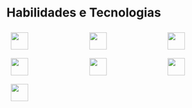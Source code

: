 # Habilidades e Tecnologias

<div style="display: flex; width: 100%; justify-content: space-between; align-items: center; flex-wrap: wrap;">

  <div style="flex-basis: 24%; padding: 10px;">
    <img src="https://upload.wikimedia.org/wikipedia/commons/thumb/d/d9/Node.js_logo.svg/40px-Node.js_logo.svg.png" width="40">
  </div>
  
  <div style="flex-basis: 24%; padding: 10px;">
    <img src="https://upload.wikimedia.org/wikipedia/commons/thumb/a/a7/React-icon.svg/40px-React-icon.svg.png" width="40">
  </div>
  
  <div style="flex-basis: 24%; padding: 10px;">
    <img src="https://upload.wikimedia.org/wikipedia/commons/thumb/6/61/HTML5_logo_and_wordmark.svg/40px-HTML5_logo_and_wordmark.svg.png" width="40">
  </div>
  
  <div style="flex-basis: 24%; padding: 10px;">
    <img src="https://upload.wikimedia.org/wikipedia/commons/thumb/d/d5/CSS3_logo_and_wordmark.svg/40px-CSS3_logo_and_wordmark.svg.png" width="40">
  </div>

  <div style="flex-basis: 24%; padding: 10px;">
    <img src="https://www.fastify.io/images/fastify-logo-color-dark-readme.svg" width="40">
  </div>
  
  <div style="flex-basis: 24%; padding: 10px;">
    <img src="https://upload.wikimedia.org/wikipedia/commons/thumb/2/29/Postgresql_elephant.svg/40px-Postgresql_elephant.svg.png" width="40">
  </div>

  <div style="flex-basis: 24%; padding: 10px;">
    <img src="https://upload.wikimedia.org/wikipedia/commons/thumb/f/f1/Microsoft_SQL_Server_Logo.svg/40px-Microsoft_SQL_Server_Logo.svg.png" width="40">
  </div>

</div>
